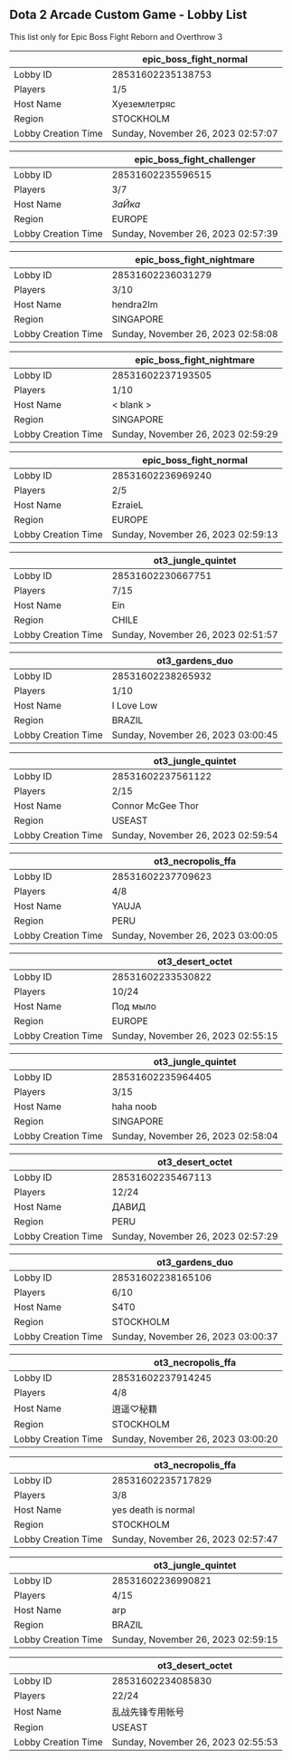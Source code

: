 ## Dota 2 Arcade Custom Game - Lobby List

This list only for Epic Boss Fight Reborn and Overthrow 3

|  | epic_boss_fight_normal |
| ------ | ------ |
| Lobby ID | 28531602235138753 |
| Players | 1/5 |
| Host Name | Хуеземлетряс |
| Region | STOCKHOLM |
| Lobby Creation Time | Sunday, November 26, 2023 02:57:07 |


|  | epic_boss_fight_challenger |
| ------ | ------ |
| Lobby ID | 28531602235596515 |
| Players | 3/7 |
| Host Name | _ЗаЙка_ |
| Region | EUROPE |
| Lobby Creation Time | Sunday, November 26, 2023 02:57:39 |


|  | epic_boss_fight_nightmare |
| ------ | ------ |
| Lobby ID | 28531602236031279 |
| Players | 3/10 |
| Host Name | hendra2lm |
| Region | SINGAPORE |
| Lobby Creation Time | Sunday, November 26, 2023 02:58:08 |


|  | epic_boss_fight_nightmare |
| ------ | ------ |
| Lobby ID | 28531602237193505 |
| Players | 1/10 |
| Host Name | < blank > |
| Region | SINGAPORE |
| Lobby Creation Time | Sunday, November 26, 2023 02:59:29 |


|  | epic_boss_fight_normal |
| ------ | ------ |
| Lobby ID | 28531602236969240 |
| Players | 2/5 |
| Host Name | EzraieL |
| Region | EUROPE |
| Lobby Creation Time | Sunday, November 26, 2023 02:59:13 |


|  | ot3_jungle_quintet |
| ------ | ------ |
| Lobby ID | 28531602230667751 |
| Players | 7/15 |
| Host Name | Ein |
| Region | CHILE |
| Lobby Creation Time | Sunday, November 26, 2023 02:51:57 |


|  | ot3_gardens_duo |
| ------ | ------ |
| Lobby ID | 28531602238265932 |
| Players | 1/10 |
| Host Name | I Love Low |
| Region | BRAZIL |
| Lobby Creation Time | Sunday, November 26, 2023 03:00:45 |


|  | ot3_jungle_quintet |
| ------ | ------ |
| Lobby ID | 28531602237561122 |
| Players | 2/15 |
| Host Name | Connor McGee Thor |
| Region | USEAST |
| Lobby Creation Time | Sunday, November 26, 2023 02:59:54 |


|  | ot3_necropolis_ffa |
| ------ | ------ |
| Lobby ID | 28531602237709623 |
| Players | 4/8 |
| Host Name | YAUJA |
| Region | PERU |
| Lobby Creation Time | Sunday, November 26, 2023 03:00:05 |


|  | ot3_desert_octet |
| ------ | ------ |
| Lobby ID | 28531602233530822 |
| Players | 10/24 |
| Host Name | Под мыло |
| Region | EUROPE |
| Lobby Creation Time | Sunday, November 26, 2023 02:55:15 |


|  | ot3_jungle_quintet |
| ------ | ------ |
| Lobby ID | 28531602235964405 |
| Players | 3/15 |
| Host Name | haha noob |
| Region | SINGAPORE |
| Lobby Creation Time | Sunday, November 26, 2023 02:58:04 |


|  | ot3_desert_octet |
| ------ | ------ |
| Lobby ID | 28531602235467113 |
| Players | 12/24 |
| Host Name | ДАВИД |
| Region | PERU |
| Lobby Creation Time | Sunday, November 26, 2023 02:57:29 |


|  | ot3_gardens_duo |
| ------ | ------ |
| Lobby ID | 28531602238165106 |
| Players | 6/10 |
| Host Name | S4T0 |
| Region | STOCKHOLM |
| Lobby Creation Time | Sunday, November 26, 2023 03:00:37 |


|  | ot3_necropolis_ffa |
| ------ | ------ |
| Lobby ID | 28531602237914245 |
| Players | 4/8 |
| Host Name | 逍遥♡秘籍 |
| Region | STOCKHOLM |
| Lobby Creation Time | Sunday, November 26, 2023 03:00:20 |


|  | ot3_necropolis_ffa |
| ------ | ------ |
| Lobby ID | 28531602235717829 |
| Players | 3/8 |
| Host Name | yes death is normal |
| Region | STOCKHOLM |
| Lobby Creation Time | Sunday, November 26, 2023 02:57:47 |


|  | ot3_jungle_quintet |
| ------ | ------ |
| Lobby ID | 28531602236990821 |
| Players | 4/15 |
| Host Name | arp |
| Region | BRAZIL |
| Lobby Creation Time | Sunday, November 26, 2023 02:59:15 |


|  | ot3_desert_octet |
| ------ | ------ |
| Lobby ID | 28531602234085830 |
| Players | 22/24 |
| Host Name | 乱战先锋专用帐号 |
| Region | USEAST |
| Lobby Creation Time | Sunday, November 26, 2023 02:55:53 |


